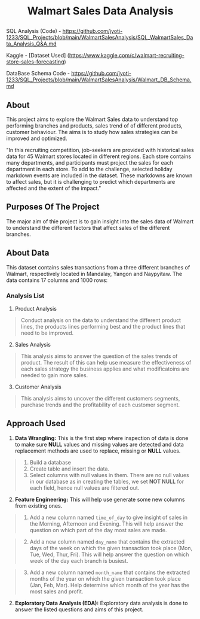 # <p align="center">Walmart Sales Data Analysis</p>

SQL Analysis (Code) -  https://github.com/jyoti-1233/SQL_Projects/blob/main/WalmartSalesAnalysis/SQL_WalmartSales_Data_Analysis_Q&A.md

Kaggle - [Dataset Used] (https://www.kaggle.com/c/walmart-recruiting-store-sales-forecasting)

DataBase Schema Code - https://github.com/jyoti-1233/SQL_Projects/blob/main/WalmartSalesAnalysis/Walmart_DB_Schema.md

## About

This project aims to explore the Walmart Sales data to understand top performing branches and products, sales trend of of different products, customer behaviour. The aims is to study how sales strategies can be improved and optimized. 

"In this recruiting competition, job-seekers are provided with historical sales data for 45 Walmart stores located in different regions. Each store contains many departments, and participants must project the sales for each department in each store. To add to the challenge, selected holiday markdown events are included in the dataset. These markdowns are known to affect sales, but it is challenging to predict which departments are affected and the extent of the impact."

## Purposes Of The Project

The major aim of thie project is to gain insight into the sales data of Walmart to understand the different factors that affect sales of the different branches.

## About Data
 This dataset contains sales transactions from a three different branches of Walmart, respectively located in Mandalay, Yangon and Naypyitaw. The data contains 17 columns and 1000 rows:

### Analysis List

1. Product Analysis

> Conduct analysis on the data to understand the different product lines, the products lines performing best and the product lines that need to be improved.

2. Sales Analysis

> This analysis aims to answer the question of the sales trends of product. The result of this can help use measure the effectiveness of each sales strategy the business applies and what modificatoins are needed to gain more sales.

3. Customer Analysis

> This analysis aims to uncover the different customers segments, purchase trends and the profitability of each customer segment.

## Approach Used

1. **Data Wrangling:** This is the first step where inspection of data is done to make sure **NULL** values and missing values are detected and data replacement methods are used to replace, missing or **NULL** values.

> 1. Build a database
> 2. Create table and insert the data.
> 3. Select columns with null values in them. There are no null values in our database as in creating the tables, we set **NOT NULL** for each field, hence null values are filtered out.

2. **Feature Engineering:** This will help use generate some new columns from existing ones.

> 1. Add a new column named `time_of_day` to give insight of sales in the Morning, Afternoon and Evening. This will help answer the question on which part of the day most sales are made.

> 2. Add a new column named `day_name` that contains the extracted days of the week on which the given transaction took place (Mon, Tue, Wed, Thur, Fri). This will help answer the question on which week of the day each branch is busiest.

> 3. Add a new column named `month_name` that contains the extracted months of the year on which the given transaction took place (Jan, Feb, Mar). Help determine which month of the year has the most sales and profit.

2. **Exploratory Data Analysis (EDA):** Exploratory data analysis is done to answer the listed questions and aims of this project.





